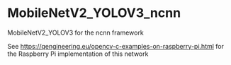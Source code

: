 # MobileNetV2_YOLOV3_ncnn
MobileNetV2_YOLOV3 for the ncnn framework

See https://qengineering.eu/opencv-c-examples-on-raspberry-pi.html for the Raspberry Pi implementation of this network
